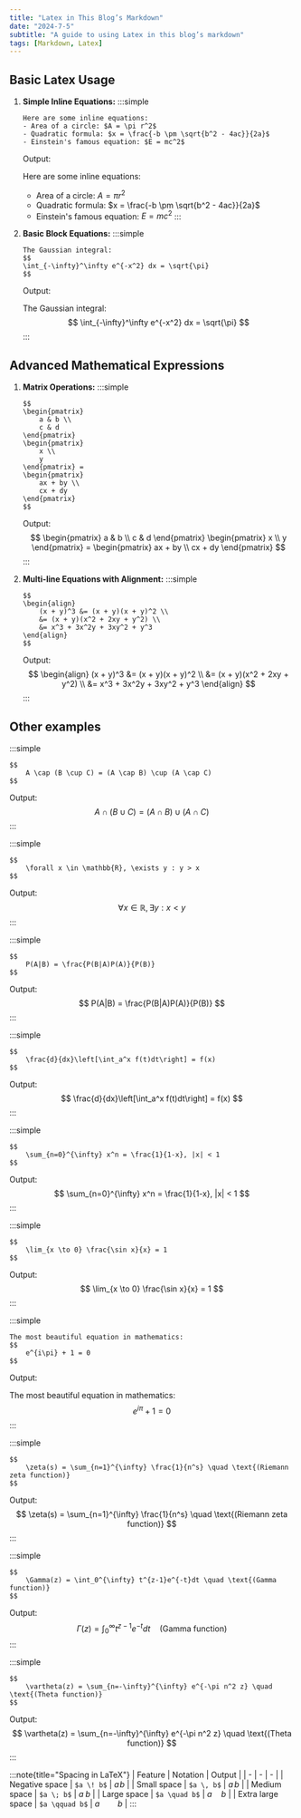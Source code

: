 ```yaml
---
title: "Latex in This Blog’s Markdown"
date: "2024-7-5"
subtitle: "A guide to using Latex in this blog’s markdown"
tags: [Markdown, Latex]
---
```


## Basic Latex Usage

1. **Simple Inline Equations:**
    :::simple
    ```latex[title=markdown]
    Here are some inline equations:
    - Area of a circle: $A = \pi r^2$
    - Quadratic formula: $x = \frac{-b \pm \sqrt{b^2 - 4ac}}{2a}$
    - Einstein's famous equation: $E = mc^2$
    ```
    Output:
    
    Here are some inline equations:
    - Area of a circle: $A = \pi r^2$
    - Quadratic formula: $x = \frac{-b \pm \sqrt{b^2 - 4ac}}{2a}$
    - Einstein's famous equation: $E = mc^2$
    :::

2. **Basic Block Equations:**
    :::simple
    ```latex[title=markdown]
    The Gaussian integral:
    $$
    \int_{-\infty}^\infty e^{-x^2} dx = \sqrt{\pi}
    $$
    ```
    Output:
    
    The Gaussian integral:
    $$
    \int_{-\infty}^\infty e^{-x^2} dx = \sqrt{\pi}
    $$
    :::

## Advanced Mathematical Expressions

1. **Matrix Operations:**
    :::simple
    ```latex[title=markdown]
    $$
    \begin{pmatrix}
        a & b \\
        c & d
    \end{pmatrix}
    \begin{pmatrix}
        x \\
        y
    \end{pmatrix} =
    \begin{pmatrix}
        ax + by \\
        cx + dy
    \end{pmatrix}
    $$
    ```
    Output:
    $$
    \begin{pmatrix}
        a & b \\
        c & d
    \end{pmatrix}
    \begin{pmatrix}
        x \\
        y
    \end{pmatrix} =
    \begin{pmatrix}
        ax + by \\
        cx + dy
    \end{pmatrix}
    $$
    :::

2. **Multi-line Equations with Alignment:**
    :::simple
    ```latex[title=markdown]
    $$
    \begin{align}
        (x + y)^3 &= (x + y)(x + y)^2 \\
        &= (x + y)(x^2 + 2xy + y^2) \\
        &= x^3 + 3x^2y + 3xy^2 + y^3
    \end{align}
    $$
    ```
    Output:
    $$
    \begin{align}
        (x + y)^3 &= (x + y)(x + y)^2 \\
        &= (x + y)(x^2 + 2xy + y^2) \\
        &= x^3 + 3x^2y + 3xy^2 + y^3
    \end{align}
    $$
    :::


## Other examples

:::simple
```latex[title=markdown]
$$
    A \cap (B \cup C) = (A \cap B) \cup (A \cap C)
$$
```
Output:
$$
    A \cap (B \cup C) = (A \cap B) \cup (A \cap C)
$$
:::

:::simple
```latex[title=markdown]
$$
    \forall x \in \mathbb{R}, \exists y : y > x
$$
```
Output:
$$
    \forall x \in \mathbb{R}, \exists y : x < y
$$
:::

:::simple
```latex[title=markdown]
$$
    P(A|B) = \frac{P(B|A)P(A)}{P(B)}
$$
```
Output:
$$
    P(A|B) = \frac{P(B|A)P(A)}{P(B)}
$$
:::


:::simple
```latex[title=markdown]
$$
    \frac{d}{dx}\left[\int_a^x f(t)dt\right] = f(x)
$$
```
Output:
$$
    \frac{d}{dx}\left[\int_a^x f(t)dt\right] = f(x)
$$
:::

:::simple
```latex[title=markdown]
$$
    \sum_{n=0}^{\infty} x^n = \frac{1}{1-x}, |x| < 1
$$
```
Output:
$$
    \sum_{n=0}^{\infty} x^n = \frac{1}{1-x}, |x| < 1 
$$
:::

:::simple
```latex[title=markdown]
$$
    \lim_{x \to 0} \frac{\sin x}{x} = 1
$$
```
Output:
$$
    \lim_{x \to 0} \frac{\sin x}{x} = 1
$$
:::


:::simple
```latex[title=markdown]
The most beautiful equation in mathematics:
$$
    e^{i\pi} + 1 = 0
$$
```
Output:

The most beautiful equation in mathematics:
$$
    e^{i\pi} + 1 = 0
$$
:::


:::simple
```latex[title=markdown]
$$
    \zeta(s) = \sum_{n=1}^{\infty} \frac{1}{n^s} \quad \text{(Riemann zeta function)}
$$
```
Output:
$$
    \zeta(s) = \sum_{n=1}^{\infty} \frac{1}{n^s} \quad \text{(Riemann zeta function)}
$$
:::

:::simple
```latex[title=markdown]
$$
    \Gamma(z) = \int_0^{\infty} t^{z-1}e^{-t}dt \quad \text{(Gamma function)}
$$
```
Output:
$$
    \Gamma(z) = \int_0^{\infty} t^{z-1}e^{-t}dt \quad \text{(Gamma function)}
$$
:::

:::simple
```latex[title=markdown]
$$
    \vartheta(z) = \sum_{n=-\infty}^{\infty} e^{-\pi n^2 z} \quad \text{(Theta function)}
$$
```
Output:
$$
    \vartheta(z) = \sum_{n=-\infty}^{\infty} e^{-\pi n^2 z} \quad \text{(Theta function)}
$$
:::



:::note{title="Spacing in LaTeX"}
| Feature | Notation | Output |
| - | - | - |
| Negative space | `$a \! b$` | $a\!b$ |
| Small space | `$a \, b$` | $a\,b$ |
| Medium space | `$a \; b$` | $a\;b$ |
| Large space | `$a \quad b$` | $a\quad b$ |
| Extra large space | `$a \qquad b$` | $a\qquad b$ |
:::